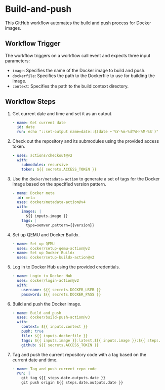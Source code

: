 # Build-and-push

This GitHub workflow automates the build and push process for Docker images.

## Workflow Trigger

The workflow triggers on a workflow call event and expects three input parameters:

- `image`: Specifies the name of the Docker image to build and push.
- `dockerfile`: Specifies the path to the Dockerfile to use for building the image.
- `context`: Specifies the path to the build context directory.

## Workflow Steps

1. Get current date and time and set it as an output.
    ```yaml
    - name: Get current date
      id: date
      run: echo "::set-output name=date::$(date +'%Y-%m-%dT%H-%M-%S')"
    ```
2. Check out the repository and its submodules using the provided access token.
    ```yaml
    - uses: actions/checkout@v2
      with:
        submodules: recursive
        token: ${{ secrets.ACCESS_TOKEN }}
    ```
3. Use the `docker/metadata-action` to generate a set of tags for the Docker image based on the specified version pattern.
    ```yaml
    - name: Docker meta
      id: meta
      uses: docker/metadata-action@v4
      with:
        images: |
          ${{ inputs.image }}
        tags: |
          type=semver,pattern={{version}}
    ```
4. Set up QEMU and Docker Buildx.
    ```yaml
    - name: Set up QEMU
      uses: docker/setup-qemu-action@v2
    - name: Set up Docker Buildx
      uses: docker/setup-buildx-action@v2
    ```
5. Log in to Docker Hub using the provided credentials.
    ```yaml
    - name: Login to Docker Hub
      uses: docker/login-action@v2
      with:
        username: ${{ secrets.DOCKER_USER }}
        password: ${{ secrets.DOCKER_PASS }}
    ```
6. Build and push the Docker image.
    ```yaml
    - name: Build and push
      uses: docker/build-push-action@v3
      with:
        context: ${{ inputs.context }}
        push: true
        file: ${{ inputs.dockerfile }}
        tags: ${{ inputs.image }}:latest,${{ inputs.image }}:${{ steps.date.outputs.date }}
        github: ${{ secrets.ACCESS_TOKEN }}
    ```
7. Tag and push the current repository code with a tag based on the current date and time.
    ```yaml
    - name: Tag and push current repo code
      run: |
        git tag ${{ steps.date.outputs.date }}
        git push origin ${{ steps.date.outputs.date }}
    ```
